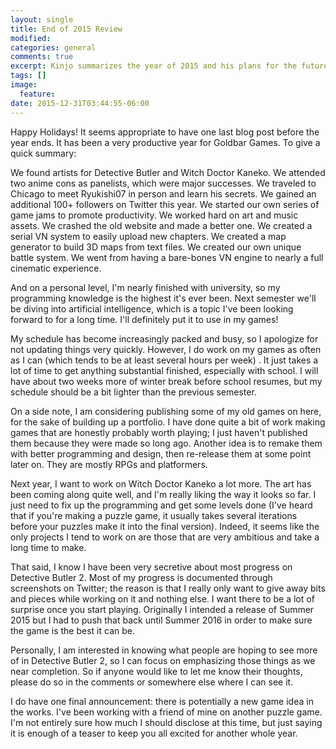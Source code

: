 ```yaml
---
layout: single
title: End of 2015 Review
modified:
categories: general
comments: true
excerpt: Kinjo summarizes the year of 2015 and his plans for the future.
tags: []
image:
  feature:
date: 2015-12-31T03:44:55-06:00
---
```

Happy Holidays! It seems appropriate to have one last blog post before the year ends. It has been a very productive year for Goldbar Games. To give a quick summary:

We found artists for Detective Butler and Witch Doctor Kaneko. We attended two anime cons as panelists, which were major successes. We traveled to Chicago to meet Ryukishi07 in person and learn his secrets. We gained an additional 100+ followers on Twitter this year. We started our own series of game jams to promote productivity. We worked hard on art and music assets. We crashed the old website and made a better one. We created a serial VN system to easily upload new chapters. We created a map generator to build 3D maps from text files. We created our own unique battle system. We went from having a bare-bones VN engine to nearly a full cinematic experience.

And on a personal level, I'm nearly finished with university, so my programming knowledge is the highest it's ever been. Next semester we'll be diving into artificial intelligence, which is a topic I've been looking forward to for a long time. I'll definitely put it to use in my games!

My schedule has become increasingly packed and busy, so I apologize for not updating things very quickly. However, I do work on my games as often as I can (which tends to be at least several hours per week) . It just takes a lot of time to get anything substantial finished, especially with school. I will have about two weeks more of winter break before school resumes, but my schedule should be a bit lighter than the previous semester.

On a side note, I am considering publishing some of my old games on here, for the sake of building up a portfolio. I have done quite a bit of work making games that are honestly probably worth playing; I just haven't published them because they were made so long ago. Another idea is to remake them with better programming and design, then re-release them at some point later on. They are mostly RPGs and platformers.

Next year, I want to work on Witch Doctor Kaneko a lot more. The art has been coming along quite well, and I'm really liking the way it looks so far. I just need to fix up the programming and get some levels done (I've heard that if you're making a puzzle game, it usually takes several iterations before your puzzles make it into the final version). Indeed, it seems like the only projects I tend to work on are those that are very ambitious and take a long time to make.

That said, I know I have been very secretive about most progress on Detective Butler 2. Most of my progress is documented through screenshots on Twitter; the reason is that I really only want to give away bits and pieces while working on it and nothing else. I want there to be a lot of surprise once you start playing. Originally I intended a release of Summer 2015 but I had to push that back until Summer 2016 in order to make sure the game is the best it can be.

Personally, I am interested in knowing what people are hoping to see more of in Detective Butler 2, so I can focus on emphasizing those things as we near completion. So if anyone would like to let me know their thoughts, please do so in the comments or somewhere else where I can see it.

I do have one final announcement: there is potentially a new game idea in the works. I've been working with a friend of mine on another puzzle game. I'm not entirely sure how much I should disclose at this time, but just saying it is enough of a teaser to keep you all excited for another whole year.
